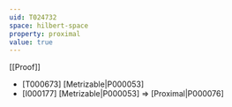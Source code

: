 ```yaml
---
uid: T024732
space: hilbert-space
property: proximal
value: true
---
```

[[Proof]]

* [T000673] [Metrizable|P000053]
* [I000177] [Metrizable|P000053] => [Proximal|P000076]

